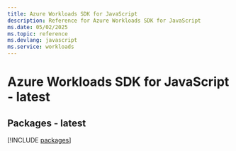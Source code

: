 ```yaml
---
title: Azure Workloads SDK for JavaScript
description: Reference for Azure Workloads SDK for JavaScript
ms.date: 05/02/2025
ms.topic: reference
ms.devlang: javascript
ms.service: workloads
---
```

# Azure Workloads SDK for JavaScript - latest
## Packages - latest
[!INCLUDE [packages](workloads-index.md)]